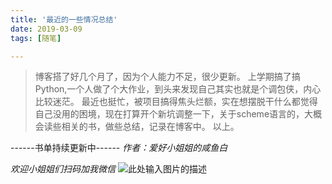 ```yaml
---
title: '最近的一些情况总结'
date: 2019-03-09 
tags: [随笔]

---
```

>博客搭了好几个月了，因为个人能力不足，很少更新。
上学期搞了搞Python,一个人做了个大作业，到头来发现自己其实也就是个调包侠，内心比较迷茫。
最近也挺忙，被项目搞得焦头烂额，实在想摆脱干什么都觉得自己没用的困境，现在打算开个新坑调整一下，关于scheme语言的，大概会读些相关的书，做些总结，记录在博客中。
以上。
  <!--more-->
------书单持续更新中------
*作者：爱好小姐姐的咸鱼白*

*欢迎小姐姐们扫码加我微信*
![此处输入图片的描述][2]

  [2]: http://xclwt-blog-image.oss-cn-hangzhou.aliyuncs.com/18-10-1/80219838.jpg
